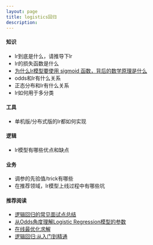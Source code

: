 ```yaml
---
layout: page
title: logistics回归
description:
---
```


#### 知识

- lr到底是什么，请推导下lr
- lr的损失函数是什么
- [为什么lr模型要使用 sigmoid 函数，背后的数学原理是什么](https://www.zhihu.com/question/35322351)
- odds和lr有什么关系
- 正态分布和lr有什么关系
- lr如何用于多分类

#### 工具

- 单机版/分布式版的lr都如何实现

#### 逻辑

- lr模型有哪些优点和缺点

#### 业务

- 调参的先验值/trick有哪些
- 在推荐领域，lr模型上线过程中有哪些坑



#### 推荐阅读
- [逻辑回归的常见面试点总结](http://www.cnblogs.com/ModifyRong/p/7739955.html)
- [从Odds角度理解Logistic Regression模型的参数](http://vividfree.github.io/%E6%9C%BA%E5%99%A8%E5%AD%A6%E4%B9%A0/2015/12/13/understanding-logistic-regression-using-odds)
- [在线最优化求解](http://vividfree.github.io/%E6%9C%BA%E5%99%A8%E5%AD%A6%E4%B9%A0/2015/12/13/understanding-logistic-regression-using-odds)
- [逻辑回归:从入门到精通](https://www.tianyancha.com/research/LR_intro.pdf)
